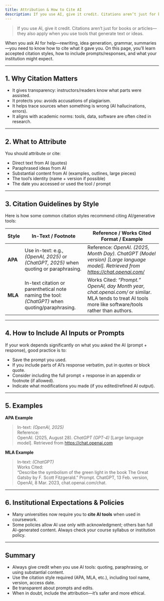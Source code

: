 ```yaml
---
title: Attribution & How to Cite AI
description: If you use AI, give it credit. Citations aren’t just for books or articles—they also apply when you use tools that generate text or ideas.
---
```


> If you use AI, give it credit. Citations aren’t just for books or articles—they also apply when you use tools that generate text or ideas.

When you ask AI for help—rewriting, idea generation, grammar, summaries—you need to know how to cite what it gave you. On this page, you’ll learn accepted citation styles, how to include prompts/responses, and what your institution might expect.

---

## 1. Why Citation Matters

- It gives transparency: instructors/readers know what parts were assisted.
- It protects you: avoids accusations of plagiarism.
- It helps trace sources when something is wrong (AI hallucinations, errors).
- It aligns with academic norms: tools, data, software are often cited in research.

---

## 2. What to Attribute

You should attribute or cite:

- Direct text from AI (quotes)
- Paraphrased ideas from AI
- Substantial content from AI (examples, outlines, large pieces)
- The tool’s identity (name + version if possible)
- The date you accessed or used the tool / prompt

---

## 3. Citation Guidelines by Style

Here is how some common citation styles recommend citing AI/generative tools:

| Style                      | In-Text / Footnote                                                                                                                 | Reference / Works Cited Format / Example                                                                                                                                                        |
| -------------------------- | ---------------------------------------------------------------------------------------------------------------------------------- | ----------------------------------------------------------------------------------------------------------------------------------------------------------------------------------------------- |
| **APA**                    | Use in-text: e.g., _(OpenAI, 2025)_ or _(ChatGPT, 2025)_ when quoting or paraphrasing.                                             | Reference: _OpenAI. (2025, Month Day). ChatGPT (Model version) [Large language model]. Retrieved from https://chat.openai.com/_                                                                 |
| **MLA**                    | In-text citation or parenthetical note naming the tool: _(ChatGPT)_ when quoting/paraphrasing. | Works Cited: _“Prompt.” OpenAI, day Month year, chat.openai.com/_ or similar. MLA tends to treat AI tools more like software/tools rather than authors. |

---

## 4. How to Include AI Inputs or Prompts

If your work depends significantly on what you asked the AI (prompt + response), good practice is to:

- Save the prompt you used.
- If you include parts of AI’s response verbatim, put in quotes or block quote.
- Consider including the full prompt + response in an appendix or footnote (if allowed).
- Indicate what modifications you made (if you edited/refined AI output).

---

## 5. Examples

**APA Example**

> In-text: _(OpenAI, 2025)_  
> Reference:  
> OpenAI. (2025, August 28). _ChatGPT (GPT-4)_ [Large language model]. Retrieved from https://chat.openai.com

**MLA Example**

> In‐text: _(ChatGPT)_  
> Works Cited:  
> “Describe the symbolism of the green light in the book The Great Gatsby by F. Scott Fitzgerald.” Prompt. ChatGPT, 13 Feb. version, OpenAI, 8 Mar. 2023, chat.openai.com/chat.

---

## 6. Institutional Expectations & Policies

- Many universities now require you to **cite AI tools** when used in coursework.
- Some policies allow AI use only with acknowledgment; others ban full AI-generated content. Always check your course syllabus or institution policy.

---

## Summary

- Always give credit when you use AI tools: quoting, paraphrasing, or using substantial content.
- Use the citation style required (APA, MLA, etc.), including tool name, version, access date.
- Be transparent about prompts and edits.
- When in doubt, include the attribution—it’s safer and more ethical.
